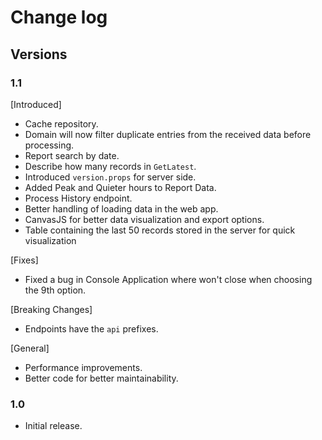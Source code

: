 # Change log

## Versions

### 1.1

[Introduced]

* Cache repository.
* Domain will now filter duplicate entries from the received data before processing.
* Report search by date.
* Describe how many records in `GetLatest`.
* Introduced `version.props` for server side.
* Added Peak and Quieter hours to Report Data.
* Process History endpoint.
* Better handling of loading data in the web app.
* CanvasJS for better data visualization and export options.
* Table containing the last 50 records stored in the server for quick visualization

[Fixes]

* Fixed a bug in Console Application where won't close when choosing the 9th option.

[Breaking Changes]

* Endpoints have the `api` prefixes.

[General]

* Performance improvements.
* Better code for better maintainability.

### 1.0

* Initial release.
